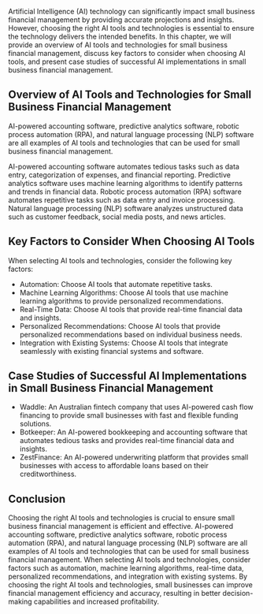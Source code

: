 

Artificial Intelligence (AI) technology can significantly impact small business financial management by providing accurate projections and insights. However, choosing the right AI tools and technologies is essential to ensure the technology delivers the intended benefits. In this chapter, we will provide an overview of AI tools and technologies for small business financial management, discuss key factors to consider when choosing AI tools, and present case studies of successful AI implementations in small business financial management.

Overview of AI Tools and Technologies for Small Business Financial Management
-----------------------------------------------------------------------------

AI-powered accounting software, predictive analytics software, robotic process automation (RPA), and natural language processing (NLP) software are all examples of AI tools and technologies that can be used for small business financial management.

AI-powered accounting software automates tedious tasks such as data entry, categorization of expenses, and financial reporting. Predictive analytics software uses machine learning algorithms to identify patterns and trends in financial data. Robotic process automation (RPA) software automates repetitive tasks such as data entry and invoice processing. Natural language processing (NLP) software analyzes unstructured data such as customer feedback, social media posts, and news articles.

Key Factors to Consider When Choosing AI Tools
----------------------------------------------

When selecting AI tools and technologies, consider the following key factors:

* Automation: Choose AI tools that automate repetitive tasks.
* Machine Learning Algorithms: Choose AI tools that use machine learning algorithms to provide personalized recommendations.
* Real-Time Data: Choose AI tools that provide real-time financial data and insights.
* Personalized Recommendations: Choose AI tools that provide personalized recommendations based on individual business needs.
* Integration with Existing Systems: Choose AI tools that integrate seamlessly with existing financial systems and software.

Case Studies of Successful AI Implementations in Small Business Financial Management
------------------------------------------------------------------------------------

* Waddle: An Australian fintech company that uses AI-powered cash flow financing to provide small businesses with fast and flexible funding solutions.
* Botkeeper: An AI-powered bookkeeping and accounting software that automates tedious tasks and provides real-time financial data and insights.
* ZestFinance: An AI-powered underwriting platform that provides small businesses with access to affordable loans based on their creditworthiness.

Conclusion
----------

Choosing the right AI tools and technologies is crucial to ensure small business financial management is efficient and effective. AI-powered accounting software, predictive analytics software, robotic process automation (RPA), and natural language processing (NLP) software are all examples of AI tools and technologies that can be used for small business financial management. When selecting AI tools and technologies, consider factors such as automation, machine learning algorithms, real-time data, personalized recommendations, and integration with existing systems. By choosing the right AI tools and technologies, small businesses can improve financial management efficiency and accuracy, resulting in better decision-making capabilities and increased profitability.

